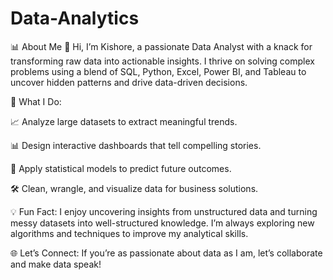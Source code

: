 # Data-Analytics
📊 About Me
👋 Hi, I’m Kishore, a passionate Data Analyst with a knack for transforming raw data into actionable insights. I thrive on solving complex problems using a blend of SQL, Python, Excel, Power BI, and Tableau to uncover hidden patterns and drive data-driven decisions.

🔎 What I Do:

📈 Analyze large datasets to extract meaningful trends.

📊 Design interactive dashboards that tell compelling stories.

🧠 Apply statistical models to predict future outcomes.

🛠️ Clean, wrangle, and visualize data for business solutions.

💡 Fun Fact: I enjoy uncovering insights from unstructured data and turning messy datasets into well-structured knowledge. I’m always exploring new algorithms and techniques to improve my analytical skills.

🌐 Let’s Connect: If you’re as passionate about data as I am, let’s collaborate and make data speak!
